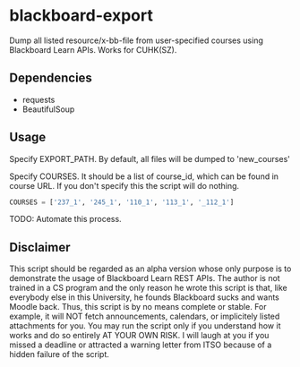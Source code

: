 # blackboard-export

Dump all listed resource/x-bb-file from user-specified courses
using Blackboard Learn APIs. Works for CUHK(SZ).

## Dependencies

- requests
- BeautifulSoup

## Usage

Specify EXPORT_PATH. By default, all files will be dumped to 'new_courses'

Specify COURSES. It should be a list of course_id, which can be found in course URL. If you don't specify this the script will do nothing.

```python
COURSES = ['237_1', '245_1', '110_1', '113_1', '_112_1']
```

TODO: Automate this process.

## Disclaimer

This script should be regarded as an alpha version whose only purpose is to demonstrate the usage of Blackboard Learn REST APIs. The author is not trained in a CS program and the only reason he wrote this script is that, like everybody else in this University, he founds Blackboard sucks and wants Moodle back. Thus, this script is by no means complete or stable. For example, it will NOT fetch announcements, calendars, or implicitely listed attachments for you. You may run the script only if you understand how it works and do so entirely AT YOUR OWN RISK. I will laugh at you if you missed a deadline or attracted a warning letter from ITSO because of a hidden failure of the script.

